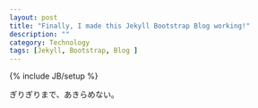 ```yaml
---
layout: post
title: "Finally, I made this Jekyll Bootstrap Blog working!"
description: ""
category: Technology
tags: [Jekyll, Bootstrap, Blog ]
---
```

{% include JB/setup %}

ぎりぎりまで、あきらめない。
